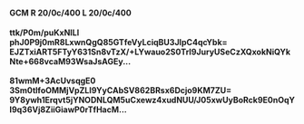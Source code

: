 #### GCM R 20/0c/400 L 20/0c/400
**ttk/P0m/puKxNILl**<br/>**phJ0P9j0mR8LxwnQgQ85GTfeVyLciqBU3JIpC4qcYbk=**<br/>**EJZTxiART5FTyY631Sn8vTzX/+LYwauo2S0TrI9JuryUSeCzXQxokNiQYkNte+668vcaM93WsaJsAGEy...**<br/><br/>
**81wmM+3AcUvsqgE0**<br/>**3Sm0tlfoOMMjVpZLI9YyCAbSV862BRsx6Dcjo9KM7ZU=**<br/>**9Y8ywh1Erqvt5jYNODNLQM5uCxewz4xudNUU/J05xwUyBoRck9E0nOqYI9q36Vj8ZiiGiawP0rTfHacM...**